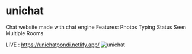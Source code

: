 # unichat
Chat website made with chat engine
Features: 
  Photos
  Typing Status
  Seen
  Multiple Rooms 

LIVE : https://unichatpondi.netlify.app/
![unichat](https://user-images.githubusercontent.com/56950807/120066985-e1bfc180-c096-11eb-9e34-0bcbbf0af6b0.png)

